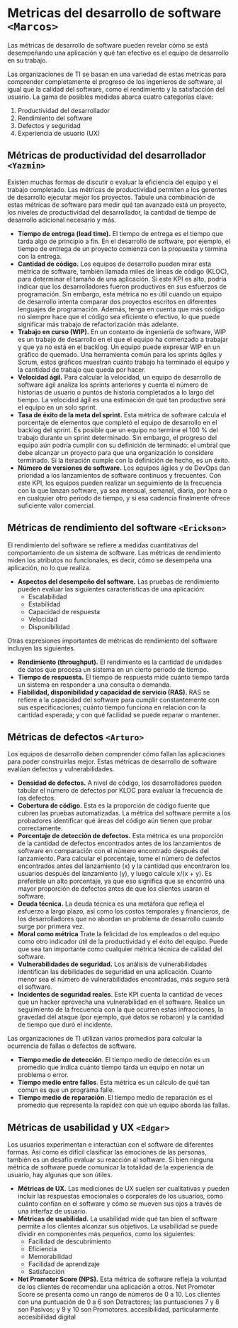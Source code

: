 # Metricas del desarrollo de software **`<Marcos>`** 
Las métricas de desarrollo de software pueden revelar cómo se está desempeñando una aplicación y qué tan efectivo es el equipo de desarrollo en su trabajo.

Las organizaciones de TI se basan en una variedad de estas metricas para comprender completamente el progreso de los ingenieros de software, al igual que la calidad del software, como el rendimiento y la satisfacción del usuario. La gama de posibles medidas abarca cuatro categorías clave:

1. Productividad del desarrollador
2. Rendimiento del software
3. Defectos y seguridad
4. Experiencia de usuario (UX)


## Métricas de productividad del desarrollador **`<Yazmin>`** 
Existen muchas formas de discutir o evaluar la eficiencia del equipo y el trabajo completado. Las métricas de productividad permiten a los gerentes de desarrollo ejecutar mejor los proyectos. Tabule una combinación de estas métricas de software para medir qué tan avanzado está un proyecto, los niveles de productividad del desarrollador, la cantidad de tiempo de desarrollo adicional necesario y más.
- **Tiempo de entrega (lead time).** El tiempo de entrega es el tiempo que tarda algo de principio a fin. En el desarrollo de software, por ejemplo, el tiempo de entrega de un proyecto comienza con la propuesta y termina con la entrega.
- **Cantidad de código.** Los equipos de desarrollo pueden mirar esta métrica de software, también llamada miles de líneas de código (KLOC), para determinar el tamaño de una aplicación. Si este KPI es alto, podría indicar que los desarrolladores fueron productivos en sus esfuerzos de programación. Sin embargo, esta métrica no es útil cuando un equipo de desarrollo intenta comparar dos proyectos escritos en diferentes lenguajes de programación. Además, tenga en cuenta que más código no siempre hace que el código sea eficiente o efectivo, lo que puede significar más trabajo de refactorización más adelante.
- **Trabajo en curso (WIP).** En un contexto de ingeniería de software, WIP es un trabajo de desarrollo en el que el equipo ha comenzado a trabajar y que ya no está en el backlog. Un equipo puede expresar WIP en un gráfico de quemado. Una herramienta común para los sprints ágiles y Scrum, estos gráficos muestran cuánto trabajo ha terminado el equipo y la cantidad de trabajo que queda por hacer.
- **Velocidad ágil.** Para calcular la velocidad, un equipo de desarrollo de software ágil analiza los sprints anteriores y cuenta el número de historias de usuario o puntos de historia completados a lo largo del tiempo. La velocidad ágil es una estimación de qué tan productivo será el equipo en un solo sprint.
- **Tasa de éxito de la meta del sprint.** Esta métrica de software calcula el porcentaje de elementos que completó el equipo de desarrollo en el backlog del sprint. Es posible que un equipo no termine el 100 % del trabajo durante un sprint determinado. Sin embargo, el progreso del equipo aún podría cumplir con su definición de terminado: el umbral que debe alcanzar un proyecto para que una organización lo considere terminado. Si la iteración cumple con la definición de hecho, es un éxito.
- **Número de versiones de software.** Los equipos ágiles y de DevOps dan prioridad a los lanzamientos de software continuos y frecuentes. Con este KPI, los equipos pueden realizar un seguimiento de la frecuencia con la que lanzan software, ya sea mensual, semanal, diaria, por hora o en cualquier otro período de tiempo, y si esa cadencia finalmente ofrece suficiente valor comercial.

## Métricas de rendimiento del software **`<Erickson>`** 

El rendimiento del software se refiere a medidas cuantitativas del comportamiento de un sistema de software. Las métricas de rendimiento miden los atributos no funcionales, es decir, cómo se desempeña una aplicación, no lo que realiza.

- **Aspectos del desempeño del software.** Las pruebas de rendimiento pueden evaluar las siguientes características de una aplicación:
  - Escalabilidad
  - Estabilidad
  - Capacidad de respuesta
  - Velocidad
  - Disponibilidad
 
Otras expresiones importantes de métricas de rendimiento del software incluyen las siguientes.

- **Rendimiento (throughput).** El rendimiento es la cantidad de unidades de datos que procesa un sistema en un cierto período de tiempo.
- **Tiempo de respuesta.** El tiempo de respuesta mide cuánto tiempo tarda un sistema en responder a una consulta o demanda.
- **Fiabilidad, disponibilidad y capacidad de servicio (RAS).** RAS se refiere a la capacidad del software para cumplir constantemente con sus especificaciones; cuánto tiempo funciona en relación con la cantidad esperada; y con qué facilidad se puede reparar o mantener.

## Métricas de defectos **`<Arturo>`** 

Los equipos de desarrollo deben comprender cómo fallan las aplicaciones para poder construirlas mejor. Estas métricas de desarrollo de software evalúan defectos y vulnerabilidades.

- **Densidad de defectos.** A nivel de código, los desarrolladores pueden tabular el número de defectos por KLOC para evaluar la frecuencia de los defectos.
- **Cobertura de código.** Esta es la proporción de código fuente que cubren las pruebas automatizadas. La métrica del software permite a los probadores identificar qué áreas del código aún tienen que probar correctamente.
- **Porcentaje de detección de defectos.** Esta métrica es una proporción de la cantidad de defectos encontrados antes de los lanzamientos de software en comparación con el número encontrado después del lanzamiento. Para calcular el porcentaje, tome el número de defectos encontrados antes del lanzamiento (x) y la cantidad que encontraron los usuarios después del lanzamiento (y), y luego calcule x/(x + y). Es preferible un alto porcentaje, ya que eso significa que se encontró una mayor proporción de defectos antes de que los clientes usaran el software.
- **Deuda técnica.** La deuda técnica es una metáfora que refleja el esfuerzo a largo plazo, así como los costos temporales y financieros, de los desarrolladores que no abordan un problema de desarrollo cuando surge por primera vez.
- **Moral como métrica** Trate la felicidad de los empleados o del equipo como otro indicador útil de la productividad y el éxito del equipo. Puede que sea tan importante como cualquier métrica técnica de calidad del software.
- **Vulnerabilidades de seguridad.** Los análisis de vulnerabilidades identifican las debilidades de seguridad en una aplicación. Cuanto menor sea el número de vulnerabilidades encontradas, más seguro será el software.
- **Incidentes de seguridad reales**. Este KPI cuenta la cantidad de veces que un hacker aprovecha una vulnerabilidad en el software. Realice un seguimiento de la frecuencia con la que ocurren estas infracciones, la gravedad del ataque (por ejemplo, qué datos se robaron) y la cantidad de tiempo que duró el incidente.

Las organizaciones de TI utilizan varios promedios para calcular la ocurrencia de fallas o defectos de software.

- **Tiempo medio de detección**. El tiempo medio de detección es un promedio que indica cuánto tiempo tarda un equipo en notar un problema o error.
- **Tiempo medio entre fallos**. Esta métrica es un cálculo de qué tan común es que un programa falle.
- **Tiempo medio de reparación**. El tiempo medio de reparación es el promedio que representa la rapidez con que un equipo aborda las fallas.

## Métricas de usabilidad y UX **`<Edgar>`** 

Los usuarios experimentan e interactúan con el software de diferentes formas. Así como es difícil clasificar las emociones de las personas, también es un desafío evaluar su reacción al software. Si bien ninguna métrica de software puede comunicar la totalidad de la experiencia de usuario, hay algunas que son útiles.

- **Métricas de UX.** Las mediciones de UX suelen ser cualitativas y pueden incluir las respuestas emocionales o corporales de los usuarios, como cuánto confían en el software y cómo se mueven sus ojos a través de una interfaz de usuario.
- **Métricas de usabilidad.** La usabilidad mide qué tan bien el software permite a los clientes alcanzar sus objetivos. La usabilidad se puede dividir en componentes más pequeños, como los siguientes:
  - Facilidad de descubrimiento
  - Eficiencia
  - Memorabilidad
  - Facilidad de aprendizaje
  - Satisfacción
 - **Net Promoter Score (NPS).** Esta métrica de software refleja la voluntad de los clientes de recomendar una aplicación a otros. Net Promoter Score se presenta como un rango de números de 0 a 10. Los clientes con una puntuación de 0 a 6 son Detractores; las puntuaciones 7 y 8 son Pasivos; y 9 y 10 son Promotores.
accesibilidad, particularmente accesibilidad digital
